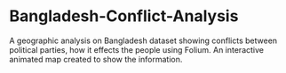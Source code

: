 # Bangladesh-Conflict-Analysis
A geographic analysis on Bangladesh dataset showing conflicts between political parties, how it effects
the people using Folium. An interactive animated map created to show the information.
